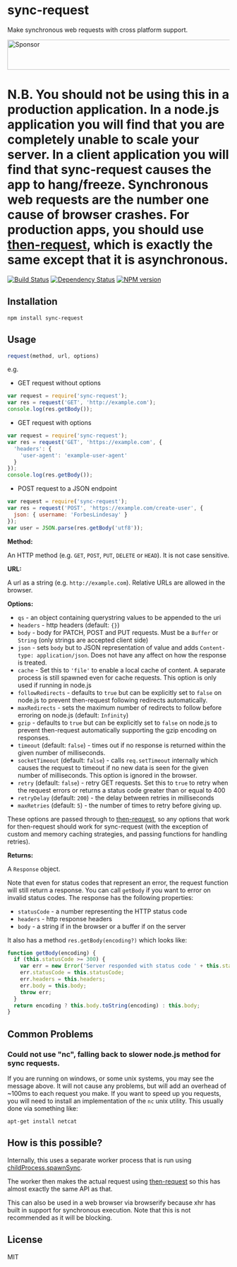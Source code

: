 # sync-request

Make synchronous web requests with cross platform support.

<a target='_blank' rel='nofollow' href='https://app.codesponsor.io/link/gg9sZwctSLxyov1sJwW6pfyS/ForbesLindesay/sync-request'>
  <img alt='Sponsor' width='888' height='68' src='https://app.codesponsor.io/embed/gg9sZwctSLxyov1sJwW6pfyS/ForbesLindesay/sync-request.svg' />
</a>

# **N.B.** You should **not** be using this in a production application.  In a node.js application you will find that you are completely unable to scale your server.  In a client application you will find that sync-request causes the app to hang/freeze.  Synchronous web requests are the number one cause of browser crashes.  For production apps, you should use [then-request](https://github.com/then/then-request), which is exactly the same except that it is asynchronous.

[![Build Status](https://img.shields.io/travis/ForbesLindesay/sync-request/master.svg)](https://travis-ci.org/ForbesLindesay/sync-request)
[![Dependency Status](https://img.shields.io/david/ForbesLindesay/sync-request.svg)](https://david-dm.org/ForbesLindesay/sync-request)
[![NPM version](https://img.shields.io/npm/v/sync-request.svg)](https://www.npmjs.org/package/sync-request)

## Installation

    npm install sync-request

## Usage

```js
request(method, url, options)
```

e.g.

- GET request without options

```js
var request = require('sync-request');
var res = request('GET', 'http://example.com');
console.log(res.getBody());
```

- GET request with options

```js
var request = require('sync-request');
var res = request('GET', 'https://example.com', {
  'headers': {
    'user-agent': 'example-user-agent'
  }
});
console.log(res.getBody());
```

- POST request to a JSON endpoint

```js
var request = require('sync-request');
var res = request('POST', 'https://example.com/create-user', {
  json: { username: 'ForbesLindesay' }
});
var user = JSON.parse(res.getBody('utf8'));
```

**Method:**

An HTTP method (e.g. `GET`, `POST`, `PUT`, `DELETE` or `HEAD`). It is not case sensitive.

**URL:**

A url as a string (e.g. `http://example.com`). Relative URLs are allowed in the browser.

**Options:**

 - `qs` - an object containing querystring values to be appended to the uri
 - `headers` - http headers (default: `{}`)
 - `body` - body for PATCH, POST and PUT requests.  Must be a `Buffer` or `String` (only strings are accepted client side)
 - `json` - sets `body` but to JSON representation of value and adds `Content-type: application/json`.  Does not have any affect on how the response is treated.
 - `cache` - Set this to `'file'` to enable a local cache of content.  A separate process is still spawned even for cache requests.  This option is only used if running in node.js
 - `followRedirects` - defaults to `true` but can be explicitly set to `false` on node.js to prevent then-request following redirects automatically.
 - `maxRedirects` - sets the maximum number of redirects to follow before erroring on node.js (default: `Infinity`)
 - `gzip` - defaults to `true` but can be explicitly set to `false` on node.js to prevent then-request automatically supporting the gzip encoding on responses.
 - `timeout` (default: `false`) - times out if no response is returned within the given number of milliseconds.
 - `socketTimeout` (default: `false`) - calls `req.setTimeout` internally which causes the request to timeout if no new data is seen for the given number of milliseconds.  This option is ignored in the browser.
 - `retry` (default: `false`) - retry GET requests.  Set this to `true` to retry when the request errors or returns a status code greater than or equal to 400
 - `retryDelay` (default: `200`) - the delay between retries in milliseconds
 - `maxRetries` (default: `5`) - the number of times to retry before giving up.

These options are passed through to [then-request](https://github.com/then/then-request), so any options that work for then-request should work for sync-request (with the exception of custom and memory caching strategies, and passing functions for handling retries).

**Returns:**

A `Response` object.

Note that even for status codes that represent an error, the request function will still return a response.  You can call `getBody` if you want to error on invalid status codes.  The response has the following properties:

 - `statusCode` - a number representing the HTTP status code
 - `headers` - http response headers
 - `body` - a string if in the browser or a buffer if on the server

It also has a method `res.getBody(encoding?)` which looks like:

```js
function getBody(encoding) {
  if (this.statusCode >= 300) {
    var err = new Error('Server responded with status code ' + this.statusCode + ':\n' + this.body.toString(encoding));
    err.statusCode = this.statusCode;
    err.headers = this.headers;
    err.body = this.body;
    throw err;
  }
  return encoding ? this.body.toString(encoding) : this.body;
}
```

## Common Problems

### Could not use "nc", falling back to slower node.js method for sync requests.

If you are running on windows, or some unix systems, you may see the message above.  It will not cause any problems, but will add an overhead of ~100ms to each request you make.  If you want to speed up you requests, you will need to install an implementation of the `nc` unix utility.  This usually done via something like:

```
apt-get install netcat
```

## How is this possible?

Internally, this uses a separate worker process that is run using [childProcess.spawnSync](http://nodejs.org/docs/v0.11.13/api/child_process.html#child_process_child_process_spawnsync_command_args_options).

The worker then makes the actual request using [then-request](https://www.npmjs.org/package/then-request) so this has almost exactly the same API as that.

This can also be used in a web browser via browserify because xhr has built in support for synchronous execution.  Note that this is not recommended as it will be blocking.

## License

  MIT
